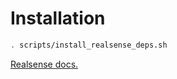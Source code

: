 # Installation

```bash
. scripts/install_realsense_deps.sh
```

[Realsense docs.](https://dev.intelrealsense.com/docs/compiling-librealsense-for-linux-ubuntu-guide)